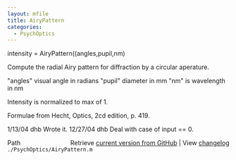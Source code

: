 ```yaml
---
layout: mfile
title: AiryPattern
categories:
  - PsychOptics
---
```


intensity = AiryPattern\(\(angles,pupil,nm\)

Compute the radial Airy pattern for diffraction by
a circular aperature.

  "angles" visual angle in radians
  "pupil" diameter in mm
  "nm" is wavelength in nm

Intensity is normalized to max of 1.

Formulae from Hecht, Optics, 2cd edition, p. 419.

1/13/04  dhb  Wrote it.
12/27/04 dhb    Deal with case of input == 0.


<div class="code_header" style="text-align:right;">
  <span style="float:left;">Path&nbsp;&nbsp;</span> <span class="counter">Retrieve <a href=
  "https://raw.github.com/Psychtoolbox-3/Psychtoolbox-3/beta/./PsychOptics/AiryPattern.m">current version from GitHub</a> | View <a href=
  "https://github.com/Psychtoolbox-3/Psychtoolbox-3/commits/beta/./PsychOptics/AiryPattern.m">changelog</a></span>
</div>
<div class="code">
  <code>./PsychOptics/AiryPattern.m</code>
</div>
